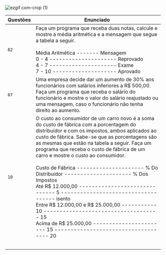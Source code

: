 ![ezgif com-crop (1)](https://user-images.githubusercontent.com/125037138/224166045-f6ca9177-da70-4b27-88c9-ba862a437f6d.jpg)

| Questões  | Enunciado |
| ------------- | ------------- |
| `02`  | Faça um programa que receba duas notas, calcule e mostre a média aritmética e a mensagem que segue a tabela a seguir. <br> <br> Média Aritmética ------- Mensagem <br> 0 - 4 ---------------------     Reprovado <br> 4 - 7 ---------------------     Exame  <br> 7 - 10 --------------------   Aprovado |
| `07`  | Uma empresa decide dar um aumento de 30% aos funcionários com salários inferiores a R$ 500,00. Faça um programa que receba o salário do funcionário e mostre o valor do salário reajustado ou uma mensagem, caso o funcionário não tenha direito ao aumento.  |
| `10`  | O custo ao consumidor de um carro novo é a soma do custo de fábrica com a porcentagem do distribuidor e com os impostos, ambos aplicados ao custo de fábrica. Sabe-se que as porcentagens são as mesmas que estão na tabela a seguir. Faça um programa que receba o custo de fábrica de um carro e mostre o custo ao consumidor. <br> <br> Custo de Fábrica --------------------- % Do Distribuidor --------------------- % Dos Impostos <br> Até R$ 12.000,00 ------------------------------ 5 ------------------------------------ isento <br> Entre R$ 12.000,00 e R$ 25.000,00 ----------- 10 ------------------------------------ 15 <br> Acima de R$ 25.000,00 ----------------------- 15 ------------------------------------ 20 |
|   |   |
|   |   |
|   |   |
|   |   |
|   |   |
